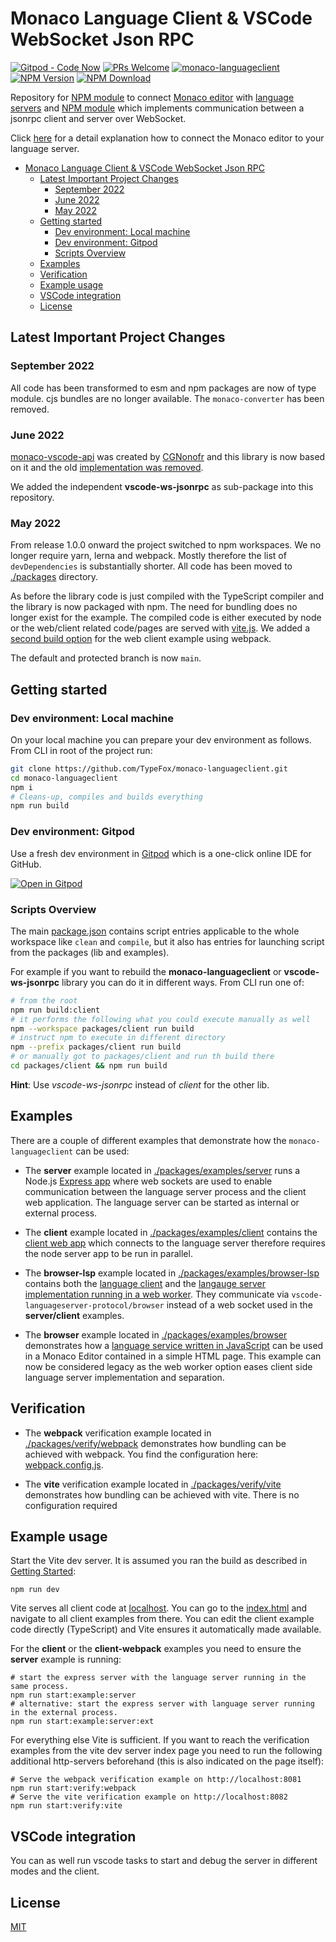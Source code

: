 # Monaco Language Client & VSCode WebSocket Json RPC

[![Gitpod - Code Now](https://img.shields.io/badge/Gitpod-code%20now-blue.svg?longCache=true)](https://gitpod.io#https://github.com/TypeFox/monaco-languageclient)
[![PRs Welcome](https://img.shields.io/badge/PRs-welcome-brightgreen.svg?longCache=true)](https://github.com/TypeFox/monaco-languageclient/labels/help%20wanted)
[![monaco-languageclient](https://github.com/TypeFox/monaco-languageclient/actions/workflows/actions.yml/badge.svg)](https://github.com/TypeFox/monaco-languageclient/actions/workflows/actions.yml)
[![NPM Version](https://img.shields.io/npm/v/monaco-languageclient.svg)](https://www.npmjs.com/package/monaco-languageclient)
[![NPM Download](https://img.shields.io/npm/dt/monaco-languageclient.svg)](https://www.npmjs.com/package/monaco-languageclient)

Repository for [NPM module](https://www.npmjs.com/package/monaco-languageclient) to connect [Monaco editor](https://microsoft.github.io/monaco-editor/) with [language servers](https://microsoft.github.io/language-server-protocol/) and [NPM module](https://www.npmjs.com/package/vscode-ws-jsonrpc) which implements communication between a jsonrpc client and server over WebSocket.

Click [here](http://typefox.io/teaching-the-language-server-protocol-to-microsofts-monaco-editor) for a detail explanation how to connect the Monaco editor to your language server.

- [Monaco Language Client & VSCode WebSocket Json RPC](#monaco-language-client--vscode-websocket-json-rpc)
  - [Latest Important Project Changes](#latest-important-project-changes)
    - [September 2022](#september-2022)
    - [June 2022](#june-2022)
    - [May 2022](#may-2022)
  - [Getting started](#getting-started)
    - [Dev environment: Local machine](#dev-environment-local-machine)
    - [Dev environment: Gitpod](#dev-environment-gitpod)
    - [Scripts Overview](#scripts-overview)
  - [Examples](#examples)
  - [Verification](#verification)
  - [Example usage](#example-usage)
  - [VSCode integration](#vscode-integration)
  - [License](#license)

## Latest Important Project Changes

### September 2022

All code has been transformed to esm and npm packages are now of type module. cjs bundles are no longer available.
The `monaco-converter` has been removed.

### June 2022

[monaco-vscode-api](https://github.com/CodinGame/monaco-vscode-api) was created by [CGNonofr](https://github.com/CGNonofr) and this library is now based on it and the old [implementation was removed](https://github.com/CodinGame/monaco-vscode-api#history).

We added the independent **vscode-ws-jsonrpc** as sub-package into this repository.

### May 2022

From release 1.0.0 onward the project switched to npm workspaces. We no longer require yarn, lerna and webpack. Mostly therefore the list of `devDependencies` is substantially shorter. All code has been moved to [./packages](./packages) directory.

As before the library code is just compiled with the TypeScript compiler and the library is now packaged with npm. The need for bundling does no longer exist for the example. The compiled code is either executed by node or the web/client related code/pages are served with [vite.js](https://vitejs.dev/). We added a [second build option]( #optional-webpack-build-for-client-example) for the web client example using webpack.

The default and protected branch is now `main`.

## Getting started

### Dev environment: Local machine

On your local machine you can prepare your dev environment as follows. From CLI in root of the project run:
```bash
git clone https://github.com/TypeFox/monaco-languageclient.git
cd monaco-languageclient
npm i
# Cleans-up, compiles and builds everything
npm run build
```

### Dev environment: Gitpod

Use a fresh dev environment in [Gitpod](https://www.gitpod.io) which is a one-click online IDE for GitHub.

[![Open in Gitpod](https://gitpod.io/button/open-in-gitpod.svg)](https://gitpod.io#https://github.com/TypeFox/monaco-languageclient)

### Scripts Overview

The main [package.json](./package.json) contains script entries applicable to the whole workspace like `clean` and `compile`, but it also has entries for launching script from the packages (lib and examples).

For example if you want to rebuild the **monaco-languageclient** or **vscode-ws-jsonrpc** library you can do it in different ways. From CLI run one of:
```bash
# from the root
npm run build:client
# it performs the following what you could execute manually as well
npm --workspace packages/client run build
# instruct npm to execute in different directory
npm --prefix packages/client run build
# or manually got to packages/client and run th build there
cd packages/client && npm run build
```
**Hint**: Use *vscode-ws-jsonrpc* instead of *client* for the other lib.

## Examples

There are a couple of different examples that demonstrate how the `monaco-languageclient` can be used:

- The **server** example located in [./packages/examples/server](./packages/examples/server) runs a Node.js [Express app](./packages/examples/server/src/server.ts) where web sockets are used to enable communication between the language server process and the client web application. The language server can be started as internal or external process.

- The **client** example located in [./packages/examples/client](./packages/examples/client) contains the [client web app](./packages/examples/client/src/client.ts) which connects to the language server therefore requires the node server app to be run in parallel.

- The **browser-lsp** example located in [./packages/examples/browser-lsp](./packages/examples/browser-lsp) contains both the [language client](./packages/examples/browser-lsp/src/client.ts) and the [langauge server implementation running in a web worker](./packages/examples/browser-lsp/src/serverWorker.ts). They communicate via `vscode-languageserver-protocol/browser` instead of a web socket used in the **server/client** examples.

- The **browser** example located in [./packages/examples/browser](./packages/examples/browser) demonstrates how a [language service written in JavaScript](./packages/examples/browser/src/client.ts) can be used in a Monaco Editor contained in a simple HTML page. This example can now be considered legacy as the web worker option eases client side language server implementation and separation.

## Verification

- The **webpack** verification example located in [./packages/verify/webpack](./packages/verify/webpack) demonstrates how bundling can be achieved with webpack. You find the configuration here: [webpack.config.js](./packages/verify/webpack/webpack.config.js).

- The **vite** verification example located in [./packages/verify/vite](./packages/verify/vite) demonstrates how bundling can be achieved with vite. There is no configuration required

## Example usage

Start the Vite dev server. It is assumed you ran the build as described in [Getting Started](#getting-started):

```shell
npm run dev
```

Vite serves all client code at [localhost](http://localhost:8080). You can go to the [index.html](http://localhost:8080/index.html) and navigate to all client examples from there. You can edit the client example code directly (TypeScript) and Vite ensures it automatically made available.

For the **client** or the **client-webpack** examples you need to ensure the **server** example is running:

```shell
# start the express server with the language server running in the same process.
npm run start:example:server
# alternative: start the express server with language server running in the external process.
npm run start:example:server:ext
```

For everything else Vite is sufficient. If you want to reach the verification examples from the vite dev server index page you need to run the following additional http-servers beforehand (this is also indicated on the page itself):
```shell
# Serve the webpack verification example on http://localhost:8081
npm run start:verify:webpack
# Serve the vite verification example on http://localhost:8082
npm run start:verify:vite
```

## VSCode integration

You can as well run vscode tasks to start and debug the server in different modes and the client.

## License

[MIT](https://github.com/TypeFox/monaco-languageclient/blob/master/License.txt)

